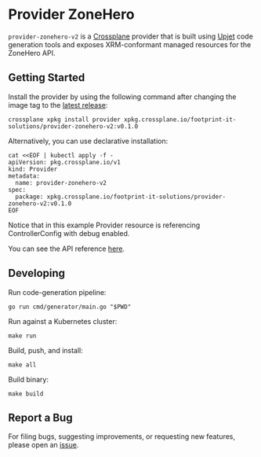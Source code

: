 # Provider ZoneHero

`provider-zonehero-v2` is a [Crossplane](https://crossplane.io/) provider that
is built using [Upjet](https://github.com/crossplane/upjet) code
generation tools and exposes XRM-conformant managed resources for the
ZoneHero API.

## Getting Started

Install the provider by using the following command after changing the image tag
to the [latest release](https://marketplace.upbound.io/providers/footprint-it-solutions/provider-zonehero-v2):
```
crossplane xpkg install provider xpkg.crossplane.io/footprint-it-solutions/provider-zonehero-v2:v0.1.0
```

Alternatively, you can use declarative installation:
```
cat <<EOF | kubectl apply -f -
apiVersion: pkg.crossplane.io/v1
kind: Provider
metadata:
  name: provider-zonehero-v2
spec:
  package: xpkg.crossplane.io/footprint-it-solutions/provider-zonehero-v2:v0.1.0
EOF
```

Notice that in this example Provider resource is referencing ControllerConfig with debug enabled.

You can see the API reference [here](https://doc.crds.dev/github.com/footprint-it-solutions/provider-zonehero-v2).

## Developing

Run code-generation pipeline:
```console
go run cmd/generator/main.go "$PWD"
```

Run against a Kubernetes cluster:

```console
make run
```

Build, push, and install:

```console
make all
```

Build binary:

```console
make build
```

## Report a Bug

For filing bugs, suggesting improvements, or requesting new features, please
open an [issue](https://github.com/footprint-it-solutions/provider-zonehero-v2/issues).

